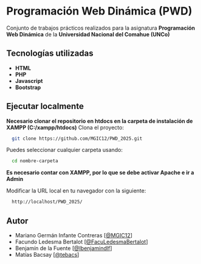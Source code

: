 # Programación Web Dinámica (PWD)

Conjunto de trabajos prácticos realizados para la asignatura **Programación Web Dinámica** de la **Universidad Nacional del Comahue (UNCo)**

## Tecnologías utilizadas

- **HTML**
- **PHP**
- **Javascript**
- **Bootstrap**

## Ejecutar localmente

**Necesario clonar el repositorio en htdocs en la carpeta de instalación de XAMPP (C:/xampp/htdocs)**
Clona el proyecto:

```bash
  git clone https://github.com/MGIC12/PWD_2025.git
```

Puedes seleccionar cualquier carpeta usando:

```bash
  cd nombre-carpeta
```

**Es necesario contar con XAMPP, por lo que se debe activar Apache e ir a Admin**

Modificar la URL local en tu navegador con la siguiente:

```bash
  http://localhost/PWD_2025/
```

## Autor

- Mariano Germán Infante Contreras [[@MGIC12](https://www.github.com/MGIC12)]
- Facundo Ledesma Bertalot [[@FacuLedesmaBertalot](https://www.github.com/FacuLedesmaBertalot)]
- Benjamín de la Fuente [[@Ibenjamindlf](https://www.github.com/Ibenjamindlf)]
- Matías Bacsay [[@tebacs](https://www.github.com/tebacs)]
